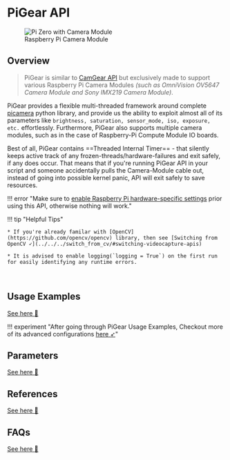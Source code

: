 <!--
===============================================
vidgear library source-code is deployed under the Apache 2.0 License:

Copyright (c) 2019 Abhishek Thakur(@abhiTronix) <abhi.una12@gmail.com>

Licensed under the Apache License, Version 2.0 (the "License");
you may not use this file except in compliance with the License.
You may obtain a copy of the License at

   http://www.apache.org/licenses/LICENSE-2.0

Unless required by applicable law or agreed to in writing, software
distributed under the License is distributed on an "AS IS" BASIS,
WITHOUT WARRANTIES OR CONDITIONS OF ANY KIND, either express or implied.
See the License for the specific language governing permissions and
limitations under the License.
===============================================
-->

# PiGear API 

<figure>
  <img src="../../../assets/images/picam2.webp" alt="Pi Zero with Camera Module" loading="lazy" class="center" />
  <figcaption>Raspberry Pi Camera Module</figcaption>
</figure>

## Overview

> PiGear is similar to [CamGear API](../../camgear/overview/) but exclusively made to support various Raspberry Pi Camera Modules _(such as OmniVision OV5647 Camera Module and Sony IMX219 Camera Module)_.

PiGear provides a flexible multi-threaded framework around complete [picamera](https://picamera.readthedocs.io/en/release-1.13/index.html) python library, and provide us the ability to exploit almost all of its parameters like `brightness, saturation, sensor_mode, iso, exposure, etc.` effortlessly. Furthermore, PiGear also supports multiple camera modules, such as in the case of Raspberry-Pi Compute Module IO boards.

Best of all, PiGear contains ==Threaded Internal Timer== - that silently keeps active track of any frozen-threads/hardware-failures and exit safely, if any does occur. That means that if you're running PiGear API in your script and someone accidentally pulls the Camera-Module cable out, instead of going into possible kernel panic, API will exit safely to save resources.

!!! error "Make sure to [enable Raspberry Pi hardware-specific settings](https://picamera.readthedocs.io/en/release-1.13/quickstart.html) prior using this API, otherwise nothing will work."

!!! tip "Helpful Tips"

	* If you're already familar with [OpenCV](https://github.com/opencv/opencv) library, then see [Switching from OpenCV ➶](../../../switch_from_cv/#switching-videocapture-apis)

	* It is advised to enable logging(`logging = True`) on the first run for easily identifying any runtime errors.


&thinsp; 

## Usage Examples

<div>
<a href="../usage/">See here 🚀</a>
</div>

!!! experiment "After going through PiGear Usage Examples, Checkout more of its advanced configurations [here ➶](../../../help/pigear_ex/)"

## Parameters

<div>
<a href="../params/">See here 🚀</a>
</div>

## References

<div>
<a href="../../../bonus/reference/pigear/">See here 🚀</a>
</div>


## FAQs

<div>
<a href="../../../help/pigear_faqs/">See here 🚀</a>
</div>  


&thinsp;